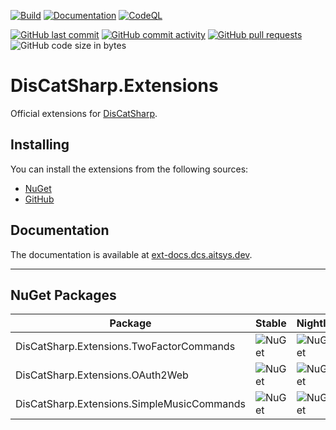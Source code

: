 [![Build](https://github.com/Aiko-IT-Systems/DisCatSharp.Extensions/actions/workflows/build.yml/badge.svg)](https://github.com/Aiko-IT-Systems/DisCatSharp.Extensions/actions/workflows/build.yml) [![Documentation](https://github.com/Aiko-IT-Systems/DisCatSharp.Extensions/actions/workflows/documentation.yml/badge.svg)](https://github.com/Aiko-IT-Systems/DisCatSharp.Extensions/actions/workflows/documentation.yml) [![CodeQL](https://github.com/Aiko-IT-Systems/DisCatSharp.Extensions/actions/workflows/codeql.yml/badge.svg)](https://github.com/Aiko-IT-Systems/DisCatSharp.Extensions/actions/workflows/codeql.yml)

[![GitHub last commit](https://img.shields.io/github/last-commit/Aiko-IT-Systems/DisCatSharp.Extensions?label=Last%20Commit&style=flat-square&logo=github)](https://aitsys.dev/source/DisCatSharp.Extensions/history/) [![GitHub commit activity](https://img.shields.io/github/commit-activity/w/Aiko-IT-Systems/DisCatSharp.Extensions?label=Commit%20Activity&style=flat-square&logo=github)](https://github.com/Aiko-IT-Systems/DisCatSharp.Extensions/commits/main)
[![GitHub pull requests](https://img.shields.io/github/issues-pr/Aiko-IT-Systems/DisCatSharp.Extensions?label=PRs&style=flat-square&logo=github&logo=gitub)](https://github.com/Aiko-IT-Systems/DisCatSharp.Extensions/pulls) ![GitHub code size in bytes](https://img.shields.io/github/languages/code-size/Aiko-IT-Systems/DisCatSharp.Extensions?label=Size&style=flat-square&logo=github)

# DisCatSharp.Extensions

Official extensions for [DisCatSharp](https://github.com/Aiko-IT-Systems/DisCatSharp). 

## Installing

You can install the extensions from the following sources:
- [NuGet](https://www.nuget.org/profiles/DisCatSharp)
- [GitHub](https://github.com/orgs/Aiko-IT-Systems/packages?tab=packages&q=DisCatSharp.Extensions)

## Documentation

The documentation is available at [ext-docs.dcs.aitsys.dev](https://ext-docs.dcs.aitsys.dev).

----

## NuGet Packages

| Package                                    | Stable                                                                                                                      | Nightly                                                                                                                                        |
| ------------------------------------------ | --------------------------------------------------------------------------------------------------------------------------- | ---------------------------------------------------------------------------------------------------------------------------------------------- |
| DisCatSharp.Extensions.TwoFactorCommands   | ![NuGet](https://img.shields.io/nuget/v/DisCatSharp.Extensions.TwoFactorCommands.svg?label=&logo=nuget&style=flat-square)   | ![NuGet](https://img.shields.io/nuget/vpre/DisCatSharp.Extensions.TwoFactorCommands.svg?label=&logo=nuget&style=flat-square&color=%23ff1493)   |
| DisCatSharp.Extensions.OAuth2Web           | ![NuGet](https://img.shields.io/nuget/v/DisCatSharp.Extensions.OAuth2Web.svg?label=&logo=nuget&style=flat-square)           | ![NuGet](https://img.shields.io/nuget/vpre/DisCatSharp.Extensions.OAuth2Web.svg?label=&logo=nuget&style=flat-square&color=%23ff1493)           |
| DisCatSharp.Extensions.SimpleMusicCommands | ![NuGet](https://img.shields.io/nuget/v/DisCatSharp.Extensions.SimpleMusicCommands.svg?label=&logo=nuget&style=flat-square) | ![NuGet](https://img.shields.io/nuget/vpre/DisCatSharp.Extensions.SimpleMusicCommands.svg?label=&logo=nuget&style=flat-square&color=%23ff1493) |
